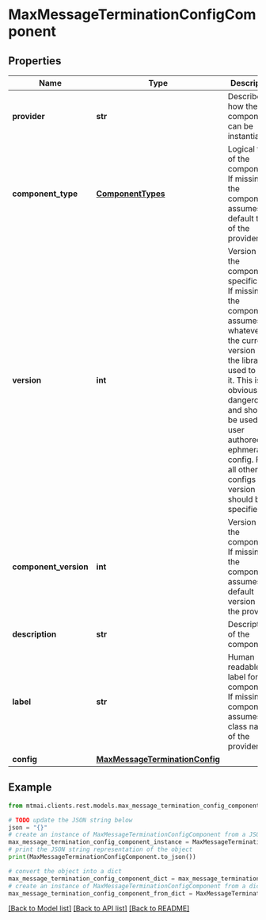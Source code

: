 # MaxMessageTerminationConfigComponent


## Properties

Name | Type | Description | Notes
------------ | ------------- | ------------- | -------------
**provider** | **str** | Describes how the component can be instantiated. | 
**component_type** | [**ComponentTypes**](ComponentTypes.md) | Logical type of the component. If missing, the component assumes the default type of the provider. | 
**version** | **int** | Version of the component specification. If missing, the component assumes whatever is the current version of the library used to load it. This is obviously dangerous and should be used for user authored ephmeral config. For all other configs version should be specified. | [optional] 
**component_version** | **int** | Version of the component. If missing, the component assumes the default version of the provider. | [optional] 
**description** | **str** | Description of the component. | [optional] 
**label** | **str** | Human readable label for the component. If missing the component assumes the class name of the provider. | [optional] 
**config** | [**MaxMessageTerminationConfig**](MaxMessageTerminationConfig.md) |  | 

## Example

```python
from mtmai.clients.rest.models.max_message_termination_config_component import MaxMessageTerminationConfigComponent

# TODO update the JSON string below
json = "{}"
# create an instance of MaxMessageTerminationConfigComponent from a JSON string
max_message_termination_config_component_instance = MaxMessageTerminationConfigComponent.from_json(json)
# print the JSON string representation of the object
print(MaxMessageTerminationConfigComponent.to_json())

# convert the object into a dict
max_message_termination_config_component_dict = max_message_termination_config_component_instance.to_dict()
# create an instance of MaxMessageTerminationConfigComponent from a dict
max_message_termination_config_component_from_dict = MaxMessageTerminationConfigComponent.from_dict(max_message_termination_config_component_dict)
```
[[Back to Model list]](../README.md#documentation-for-models) [[Back to API list]](../README.md#documentation-for-api-endpoints) [[Back to README]](../README.md)


